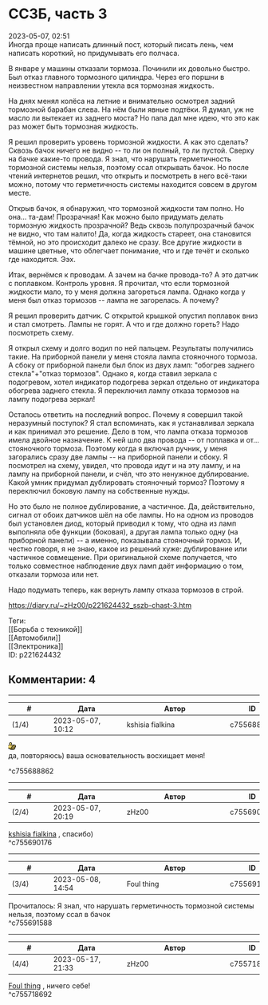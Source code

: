 ССЗБ, часть 3
=============

  
2023-05-07, 02:51  
 Иногда проще написать длинный пост, который писать лень, чем написать короткий, но придумывать его полчаса.   
   
 В январе у машины отказали тормоза. Починили их довольно быстро. Был отказ главного тормозного цилиндра. Через его поршни в неизвестном направлении утекла вся тормозная жидкость.   
   
 На днях менял колёса на летние и внимательно осмотрел задний тормозной барабан слева. На нём были явные подтёки. Я думал, уж не масло ли вытекает из заднего моста? Но папа дал мне идею, что это как раз может быть тормозная жидкость.   
   
 Я решил проверить уровень тормозной жидкости. А как это сделать? Сквозь бачок ничего не видно -- то ли он полный, то ли пустой. Сверху на бачке какие-то провода. Я знал, что нарушать герметичность тормозной системы нельзя, поэтому ссал открывать бачок. Но после чтений интернетов решил, что открыть и посмотреть в него всё-таки можно, потому что герметичность системы находится совсем в другом месте.   
   
 Открыв бачок, я обнаружил, что тормозной жидкости там полно. Но она... та-дам! Прозрачная! Как можно было придумать делать тормозную жидкость прозрачной? Ведь сквозь полупрозрачный бачок не видно, что там налито! Да, когда жидкость стареет, она становится тёмной, но это происходит далеко не сразу. Все другие жидкости в машине цветные, что облегчает понимание, что и где течёт и сколько где находится. Ээх.   
   
 Итак, вернёмся к проводам. А зачем на бачке провода-то? А это датчик с поплавком. Контроль уровня. Я прочитал, что если тормозной жидкости мало, то у меня должна загореться лампа. Однако когда у меня был отказ тормозов -- лампа не загорелась. А почему?   
   
 Я решил проверить датчик. С открытой крышкой опустил поплавок вниз и стал смотреть. Лампы не горят. А что и где должно гореть? Надо посмотреть схему.   
   
 Я открыл схему и долго водил по ней пальцем. Результаты получились такие. На приборной панели у меня стояла лампа стояночного тормоза. А сбоку от приборной панели был блок из двух ламп: "обогрев заднего стекла"+"отказ тормозов". Однако я, когда ставил зеркала с подогревом, хотел индикатор подогрева зеркал отдельно от индикатора обогрева заднего стекла. Я переключил лампу отказа тормозов на лампу подогрева зеркал!   
   
 Осталось ответить на последний вопрос. Почему я совершил такой неразумный поступок? Я стал вспоминать, как я устанавливал зеркала и как принимал это решение. Дело в том, что лампа отказа тормозов имела двойное назначение. К ней шло два провода -- от поплавка и от... стояночного тормоза. Поэтому когда я включал ручник, у меня загорались сразу две лампы -- на приборной панели и сбоку. Я посмотрел на схему, увидел, что провода идут и на эту лампу, и на лампу на приборной панели, и счёл, что это ненужное дублирование. Какой умник придумал дублировать стояночный тормоз? Поэтому я переключил боковую лампу на собственные нужды.   
   
 Но это было не полное дублирование, а частичное. Да, действительно, сигнал от обоих датчиков шёл на обе лампы. Но на одном из проводов был установлен диод, который приводил к тому, что одна из ламп выполняла обе функции (боковая), а другая лампа только одну (на приборной панели) -- а именно, показывала стояночный тормоз. И, честно говоря, я не знаю, какое из решений хуже: дублирование или частичное совмещение. При оригинальной схеме получается, что только совместное наблюдение двух ламп даёт информацию о том, отказали тормоза или нет.   
   
 Надо подумать теперь, как вернуть лампу отказа тормозов в строй.   
  
<https://diary.ru/~zHz00/p221624432_sszb-chast-3.htm>  
  
Теги:  
[[Борьба с техникой]]  
[[Автомобили]]  
[[Электроника]]  
ID: p221624432  


Комментарии: 4
--------------

  


---



|         #         |              Дата              |                     Автор                     |           ID           |
| --- | --- | --- | --- |
| (1/4) | 2023-05-07, 10:12 | kshisia fialkina | c755688862 |

  
  ![:up:](pics/1338.gif)   
   да, повторяюсь)  ваша основательность восхищает меня!    
    
 ^c755688862

---



|         #         |              Дата              |                     Автор                     |           ID           |
| --- | --- | --- | --- |
| (2/4) | 2023-05-07, 20:19 | zHz00 | c755690176 |

  
  [kshisia fialkina](https://kshisi-as-they-are.diary.ru "Don't think about white rabbit")  , спасибо)   
 ^c755690176

---



|         #         |              Дата              |                     Автор                     |           ID           |
| --- | --- | --- | --- |
| (3/4) | 2023-05-08, 14:54 | Foul thing | c755691588 |

  
 Прочиталось:  Я знал, что нарушать герметичность тормозной системы нельзя, поэтому ссал в бачок    
 ^c755691588

---



|         #         |              Дата              |                     Автор                     |           ID           |
| --- | --- | --- | --- |
| (4/4) | 2023-05-17, 21:33 | zHz00 | c755718692 |

  
  [Foul thing](https://foulthing.diary.ru "Temporary Internet Flies")  , ничего себе!   
 ^c755718692